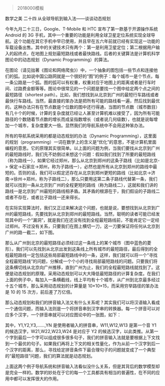 # 
> 2018000模板




数学之美 二十四 从全球导航到输入法——谈谈动态规划

今年九月二十三日，Google、T-Mobile 和 HTC 宣布了第一款基于开源操作系统 Android 的 3G 手机，其中一个重要的功能是利用全球卫星定位系统实现全球导航。这个功能在其它手机中早已使用，并且早在五六年前就已经有实现这一功能的车载设备出售。其中的关键技术只有两个：第一是利用卫星定位；第二根据用户输入的起终点，在地图上规划最短路线或者最快路线。后者的关键算法是计算机科学图论中的动态规划（Dynamic Programming）的算法。





在图论（请见拙著《图论和网络爬虫》）中，一个抽象的图包括一些节点和连接他们的弧。比如说中国公路网就是一个很好的“图”的例子：每个城市一是个节点，每一条公路是一个弧。图的弧可以有权重，权重对应于地图上的距离或者是行车时间、过路费金额等等。图论中很常见的一个问题是要找一个图中给定两个点之间的最短路径（shortest path）。比如，我们想找到从北京到广州的最短行车路线或者最快行车路线。当然，最直接的笨办法是把所有可能的路线看一遍，然后找到最优的。这种办法只有在节点数是个位数的图中还行得通，当图的节点数（城市数目）有几十个的时候，计算的复杂度就已经让人甚至计算机难以接受了，因为所有可能路径的个数随着节点数的增长而成呈指数增长（或者说几何级数），也就是说每增加一个城市，复杂度要大一倍。显然我们的导航系统中不会用这种笨办法。



所有的导航系统采用的都是动态规划的办法（Dynamic Programming），这里面的规划（programming）一词在数学上的含义是“优化”的意思，不是计算机里面编程的意思。它的原理其实很简单。以上面的问题为例，当我们要找从北京到广州的最短路线时，我们先不妨倒过来想这个问题：假如我们找到了所要的最短路线（称为路线一），如果它经过郑州，那么从北京到郑州的这条子路线（比如是北京-> 保定->石家庄->郑州，称为子路线一），必然也是所有从北京到郑州的路线中最短的。否则的话，我们可以假定还存在从北京到郑州更短的路线（比如北京->济南->徐州->郑州，称为子路线二），那么只要用这第二条子路线代替第一条，我们就可以找到一条从北京到广州的全程更短的路线（称为路线二），这就和我们讲的路线一是北京到广州最短的路线相矛盾。其矛盾的根源在于，我们假设的子路线二或者不存在，或者比子路线一还来得长。



在实际实现算法时，我们又正过来解决这个问题，也就是说，要想找到从北京到广州的最短路线，先要找到从北京到郑州的最短路线。当然，聪明的读者可能已经发现其中的一个“漏洞”，就是我们在还没有找到全程最短路线前，不能肯定它一定经过郑州。不过没有关系，只要我们在图上横切一刀，这一刀要保证将任何从北京到广州的路一截二，如下图。





那么从广州到北京的最短路径必须经过这一条线上的某个城市（图中蓝色的菱形）。我们可以先找到从北京出发到这条线上所有城市的最短路径，最后得到的全程最短路线一定包括这些局部最短路线中的一条，这样，我们就可以将一个“寻找全程最短路线”的问题，分解成一个个小的寻找局部最短路线的问题。只要我们将这条横切线从北京向广州推移，直到广州为止，我们的全程最短路线就找到了。这便是动态规划的原理。采用动态规划可以大大降低最短路径的计算复杂度。在我们上面的例子中，每加入一条横截线，线上平均有十个城市，从广州到北京最多经过十五个城市，那么采用动态规划的计算量是 10×10×15，而采用穷举路径的笨办法是 10 的 15 次方，前后差了万亿倍。



那么动态规划和我们的拼音输入法又有什么关系呢？其实我们可以将汉语输入看成一个通信问题，而输入法则是一个将拼音串到汉字串的转换器。每一个拼音可以对应多个汉字，一个拼音串就可以对应图论中的一张图，如下：





其中，Y1,Y2,Y3,……,YN 是使用者输入的拼音串，W11,W12,W13 是第一个音 Y1 的候选汉字，W21,W22,W23,W24 是对应于 Y2 的候选汉字，以此类推。从第一个字到最后一个字可以组成很多很多句子，我们的拼音输入法就是要根据上下文找到一个最优的句子。如果我们再将上下文的相关性量化，作为从前一个汉字到后一个汉字的距离，那么，寻找给定拼音条件下最合理句子的问题就变成了一个典型的“最短路径”问题，我们的算法就是动态规划。



上面这两个例子导航系统和拼音输入法看似没什么关系，但是其背后的数学模型却是完全一样的。数学的妙处在于它的每一个工具都具有相当的普遍性，在不同的应用中都可以发挥很大的作用。



